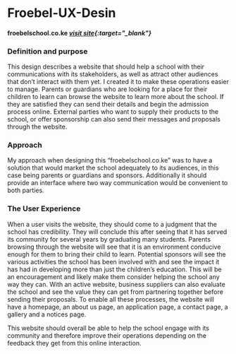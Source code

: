 # Froebel-UX-Desin

#### froebelschool.co.ke ***[visit site](https://froebelschool.co.ke){:target="_blank"}***
### Definition and purpose
This design describes a website that should help a school with their communications with its stakeholders, as well as attract other audiences that don’t interact with them yet. I created it to make these operations easier to manage. Parents or guardians who are looking for a place for their children to learn can browse the website to learn more about the school. If they are satisfied they can send their details and begin the admission process online. External parties who want to supply their products to the school, or offer sponsorship can also send their messages and proposals through the website.

### Approach
My approach when designing this “froebelschool.co.ke” was to have a solution that would market the school adequately to its audiences, in this case being parents or guardians and sponsors. Additionally it should provide an interface where two way communication would be convenient to both parties.

### The User Experience
When a user visits the website, they should come to a judgment that the school has credibility. They will conclude this after seeing that it has served its community for several years by graduating many students. Parents browsing through the website will see that it is an environment conducive enough for them to bring their child to learn. Potential sponsors will see the various activities the school has been involved with and see the impact it has had in developing more than just the children’s education. This will be an encouragement and likely make them consider helping the school any way they can. With an active website, business suppliers can also evaluate the school and see the value they can get from partnering together before sending their proposals.
To enable all these processes, the website will have a homepage, an about us page, an application page, a contact page, a gallery and a notices page.

This website should overall be able to help the school engage with its community and therefore improve their operations depending on the feedback they get from this online interaction.
